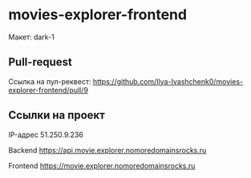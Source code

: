 # movies-explorer-frontend

Макет: dark-1

## Pull-request

Ссылка на пул-реквест: https://github.com/Ilya-Ivashchenk0/movies-explorer-frontend/pull/9

## Ссылки на проект

IP-адрес 51.250.9.236

Backend https://api.movie.explorer.nomoredomainsrocks.ru

Frontend https://movie.explorer.nomoredomainsrocks.ru